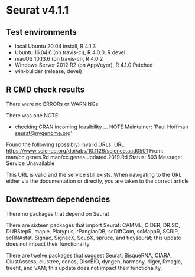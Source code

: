 # Seurat v4.1.1

## Test environments
* local Ubuntu 20.04 install, R 4.1.3
* Ubuntu 16.04.6 (on travis-ci), R 4.0.0, R devel
* macOS 10.13.6 (on travis-ci), R 4.0.2
* Windows Server 2012 R2 (on AppVeyor), R 4.1.0 Patched
* win-builder (release, devel)

## R CMD check results
There were no ERRORs or WARNINGs

There was one NOTE:

* checking CRAN incoming feasibility ... NOTE
Maintainer: 'Paul Hoffman <seurat@nygenome.org>'

Found the following (possibly) invalid URLs:
  URL: https://www.science.org/doi/abs/10.1126/science.aad0501
    From: man/cc.genes.Rd
          man/cc.genes.updated.2019.Rd
    Status: 503
    Message: Service Unavailable

This URL is valid and the service still exists. When navigating to the URL either via the documentation or directly, you are taken to the correct article

## Downstream dependencies

There no packages that depend on Seurat

There are sixteen packages that import Seurat: CAMML, CIDER, DR.SC, DUBStepR, maple, Platypus, rPanglaoDB, scDiffCom, scMappR, SCRIP, scRNAstat, Signac, SignacX, SoupX, spruce, and tidyseurat; this update does not impact their functionality

There are twelve packages that suggest Seurat: BisqueRNA, CIARA, ClustAssess, clustree, conos, DIscBIO, dyngen, harmony, rliger, Rmagic, treefit, and VAM; this update does not impact their functionality.
